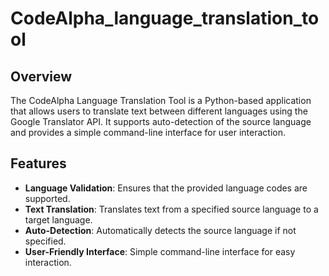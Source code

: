 # CodeAlpha_language_translation_tool

## Overview
The CodeAlpha Language Translation Tool is a Python-based application that allows users to translate text between different languages using the Google Translator API. It supports auto-detection of the source language and provides a simple command-line interface for user interaction.

## Features
- **Language Validation**: Ensures that the provided language codes are supported.
- **Text Translation**: Translates text from a specified source language to a target language.
- **Auto-Detection**: Automatically detects the source language if not specified.
- **User-Friendly Interface**: Simple command-line interface for easy interaction.

